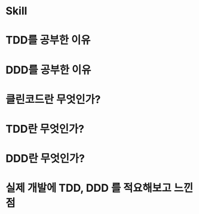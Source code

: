 # Skill

# TDD를 공부한 이유    
# DDD를 공부한 이유   

# 클린코드란 무엇인가?  
# TDD란 무엇인가?    
# DDD란 무엇인가?   
# 실제 개발에 TDD, DDD 를 적요해보고 느낀점 
